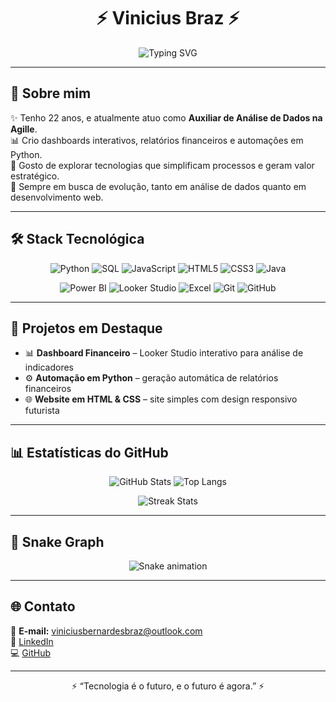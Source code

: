 <!-- Futuristic GitHub Profile README -->

<h1 align="center">⚡ Vinicius Braz ⚡</h1>
<p align="center">
  <img src="https://readme-typing-svg.herokuapp.com?font=Fira+Code&pause=2000&color=00F7FF&center=true&vCenter=true&width=500&lines=Analista+de+Dados;Desenvolvedor+Web;Automação+e+Inovação;Sempre+aprendendo+e+evoluindo" alt="Typing SVG" />
</p>

---

## 🌌 Sobre mim  
✨ Tenho 22 anos, e atualmente atuo como **Auxiliar de Análise de Dados na Agille**.  
📊 Crio dashboards interativos, relatórios financeiros e automações em Python.  
🤖 Gosto de explorar tecnologias que simplificam processos e geram valor estratégico.  
🚀 Sempre em busca de evolução, tanto em análise de dados quanto em desenvolvimento web.  

---

## 🛠️ Stack Tecnológica  

<div align="center">

![Python](https://img.shields.io/badge/-Python-0d1117?style=for-the-badge&logo=python&logoColor=00f7ff)
![SQL](https://img.shields.io/badge/-SQL-0d1117?style=for-the-badge&logo=mysql&logoColor=00f7ff)
![JavaScript](https://img.shields.io/badge/-JavaScript-0d1117?style=for-the-badge&logo=javascript&logoColor=00f7ff)
![HTML5](https://img.shields.io/badge/-HTML5-0d1117?style=for-the-badge&logo=html5&logoColor=00f7ff)
![CSS3](https://img.shields.io/badge/-CSS3-0d1117?style=for-the-badge&logo=css3&logoColor=00f7ff)
![Java](https://img.shields.io/badge/-Java-0d1117?style=for-the-badge&logo=openjdk&logoColor=00f7ff)

![Power BI](https://img.shields.io/badge/-Power%20BI-0d1117?style=for-the-badge&logo=powerbi&logoColor=00f7ff)
![Looker Studio](https://img.shields.io/badge/-Looker%20Studio-0d1117?style=for-the-badge&logo=googleanalytics&logoColor=00f7ff)
![Excel](https://img.shields.io/badge/-Excel-0d1117?style=for-the-badge&logo=microsoft-excel&logoColor=00f7ff)
![Git](https://img.shields.io/badge/-Git-0d1117?style=for-the-badge&logo=git&logoColor=00f7ff)
![GitHub](https://img.shields.io/badge/-GitHub-0d1117?style=for-the-badge&logo=github&logoColor=00f7ff)

</div>

---

## 🔮 Projetos em Destaque  
- 📊 **Dashboard Financeiro** – Looker Studio interativo para análise de indicadores  
- ⚙️ **Automação em Python** – geração automática de relatórios financeiros  
- 🌐 **Website em HTML & CSS** – site simples com design responsivo futurista  

---

## 📊 Estatísticas do GitHub  

<div align="center">

![GitHub Stats](https://github-readme-stats.vercel.app/api?username=ViniciusBernardesBraz&show_icons=true&theme=tokyonight&hide_border=true&bg_color=0d1117&title_color=00f7ff&icon_color=00f7ff)
![Top Langs](https://github-readme-stats.vercel.app/api/top-langs/?username=ViniciusBernardesBraz&layout=compact&theme=tokyonight&hide_border=true&bg_color=0d1117&title_color=00f7ff)

![Streak Stats](https://streak-stats.demolab.com?user=ViniciusBernardesBraz&theme=tokyonight&hide_border=true&background=0d1117&ring=00f7ff&fire=00f7ff&currStreakLabel=00f7ff)

</div>

---

## 🐍 Snake Graph  
<div align="center">
  <img src="https://github.com/ViniciusBernardesBraz/ViniciusBernardesBraz/blob/output/github-contribution-grid-snake.svg" alt="Snake animation" />
</div>

---

## 🌐 Contato  
📩 **E-mail:** viniciusbernardesbraz@outlook.com  
💼 [LinkedIn](https://www.linkedin.com/in/vinicius-bernardes-braz-929b24241)  
💻 [GitHub](https://github.com/ViniciusBernardesBraz)

---

<p align="center">⚡ “Tecnologia é o futuro, e o futuro é agora.” ⚡</p>
